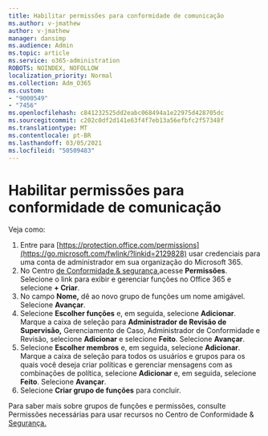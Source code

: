 ```yaml
---
title: Habilitar permissões para conformidade de comunicação
ms.author: v-jmathew
author: v-jmathew
manager: dansimp
ms.audience: Admin
ms.topic: article
ms.service: o365-administration
ROBOTS: NOINDEX, NOFOLLOW
localization_priority: Normal
ms.collection: Adm_O365
ms.custom:
- "9000549"
- "7456"
ms.openlocfilehash: c841232525dd2eabc068494a1e22975d428705dc
ms.sourcegitcommit: c202c0df2d141e63f4f7eb13a56efbfc2f57348f
ms.translationtype: MT
ms.contentlocale: pt-BR
ms.lasthandoff: 03/05/2021
ms.locfileid: "50509483"
---
```

# <a name="enable-permissions-for-communication-compliance"></a>Habilitar permissões para conformidade de comunicação

Veja como:

1. Entre para [https://protection.office.com/permissions](https://go.microsoft.com/fwlink/?linkid=2129828) usar credenciais para uma conta de administrador em sua organização do Microsoft 365.
2. No Centro [de Conformidade & segurança,](https://go.microsoft.com/fwlink/?linkid=2101341)acesse **Permissões**. Selecione o link para exibir e gerenciar funções no Office 365 e selecione **\+ Criar**.
3. No campo **Nome,** dê ao novo grupo de funções um nome amigável. Selecione **Avançar**.
4. Selecione **Escolher funções** e, em seguida, selecione **Adicionar**. Marque a caixa de seleção para **Administrador de Revisão de Supervisão,** Gerenciamento de Caso, Administrador de Conformidade e Revisão, selecione **Adicionar** e selecione **Feito**.    Selecione **Avançar**.
5. Selecione **Escolher membros** e, em seguida, selecione **Adicionar**. Marque a caixa de seleção para todos os usuários e grupos para os quais você deseja criar políticas e gerenciar mensagens com as combinações de política, selecione **Adicionar** e, em seguida, selecione **Feito**. Selecione **Avançar**.
6. Selecione **Criar grupo de funções** para concluir.

Para saber mais sobre grupos de funções e permissões, consulte Permissões necessárias para usar recursos no Centro de Conformidade & [Segurança.](https://go.microsoft.com/fwlink/?linkid=2114184)
